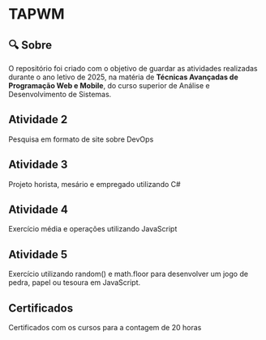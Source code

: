 # TAPWM

<h2> &#x1F50D Sobre </h2>
<p> O repositório foi criado com o objetivo de guardar as atividades realizadas durante o ano letivo de 2025, na matéria de <strong>Técnicas Avançadas de Programação Web e Mobile</strong>, do curso superior de Análise e Desenvolvimento de Sistemas. </p>

<h2> Atividade 2</h2>
<p>Pesquisa em formato de site sobre DevOps</p>

<h2> Atividade 3</h2>
<p>Projeto horista, mesário e empregado utilizando C#</p>

<h2> Atividade 4</h2>
<p>Exercício média e operações utilizando JavaScript</p>

<h2> Atividade 5</h2>
<p>Exercício utilizando random() e math.floor para desenvolver um jogo de pedra, papel ou tesoura em JavaScript.</p>

<h2> Certificados</h2>
<p>Certificados com os cursos para a contagem de 20 horas</p>

